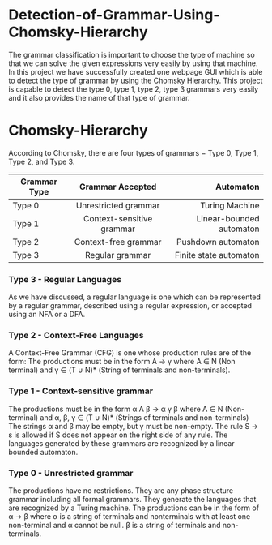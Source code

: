 # Detection-of-Grammar-Using-Chomsky-Hierarchy
The grammar classification is important to choose the type of machine so that we can solve the given expressions very easily by using that machine. In this project we have successfully created one webpage GUI which is able to detect the type of grammar by using the Chomsky Hierarchy. This project is capable to detect the type 0, type 1, type 2, type 3 grammars very easily and it also provides the name of that type of grammar.

# Chomsky-Hierarchy
According to Chomsky, there are four types of grammars − Type 0, Type 1, Type 2, and Type 3.	 

| Grammar Type  | Grammar Accepted         | Automaton                |
| ------------- |:------------------------:| ------------------------:|
| Type 0        | Unrestricted grammar     | Turing Machine           |
| Type 1        | Context-sensitive grammar| Linear-bounded automaton |
| Type 2        | Context-free grammar     | Pushdown automaton       |
| Type 3        | Regular grammar          | Finite state automaton   |

### Type 3 - Regular Languages 
As we have discussed, a regular language is one which can be represented by a regular grammar, described using a regular expression, or accepted using an NFA or a DFA. 

### Type 2 - Context-Free Languages 
A Context-Free Grammar (CFG) is one whose production rules are of the form: 
The productions must be in the form A → γ
where A ∈ N (Non terminal)
and γ ∈ (T ∪ N)* (String of terminals and non-terminals).

### Type 1 - Context-sensitive grammar
The productions must be in the form
α A β → α γ β
where A ∈ N (Non-terminal)
and α, β, γ ∈ (T ∪ N)* (Strings of terminals and non-terminals)
The strings α and β may be empty, but γ must be non-empty.
The rule S → ε is allowed if S does not appear on the right side of any rule. The languages generated by these grammars are recognized by a linear bounded automaton.

### Type 0 - Unrestricted grammar
The productions have no restrictions. They are any phase structure grammar including all formal grammars.
They generate the languages that are recognized by a Turing machine.
The productions can be in the form of α → β where α is a string of terminals and nonterminals with at least one non-terminal and α cannot be null. β is a string of terminals and non-terminals.
